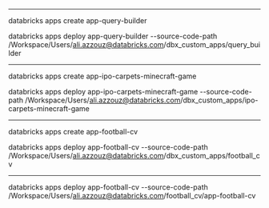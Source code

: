 _______
databricks apps create app-query-builder

databricks apps deploy app-query-builder --source-code-path /Workspace/Users/ali.azzouz@databricks.com/dbx_custom_apps/query_builder 
_______
databricks apps create app-ipo-carpets-minecraft-game

databricks apps deploy app-ipo-carpets-minecraft-game --source-code-path /Workspace/Users/ali.azzouz@databricks.com/dbx_custom_apps/ipo-carpets-minecraft-game 
_______
databricks apps create app-football-cv

databricks apps deploy app-football-cv --source-code-path /Workspace/Users/ali.azzouz@databricks.com/dbx_custom_apps/football_cv 
_______

databricks apps deploy app-football-cv --source-code-path /Workspace/Users/ali.azzouz@databricks.com/football_cv/app-football-cv
